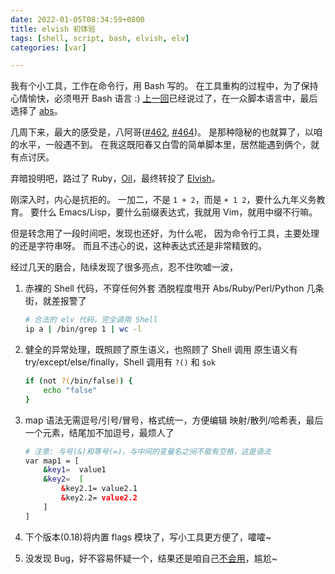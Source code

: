 ```yaml
---
date: 2022-01-05T08:34:59+0800
title: elvish 初体验
tags: [shell, script, bash, elvish, elv]
categories: [var]

---
```


我有个小工具，工作在命令行，用 Bash 写的。
在工具重构的过程中，为了保持心情愉快，必须甩开 Bash 语言 :)
[上一回][prev]已经说过了，在一众脚本语言中，最后选择了 [abs][abs]。

几周下来，最大的感受是，八阿哥([#462][462], [#464][464])。
是那种隐秘的也就算了，以咱的水平，一般遇不到。
在我这既阳春又白雪的简单脚本里，居然能遇到俩个，就有点讨厌。

弃暗投明吧，路过了 Ruby，[Oil][oil]，最终转投了 [Elvish][elv]。

刚深入时，内心是抗拒的。
一加二，不是 `1 + 2`，而是 `+ 1 2`，要什么九年义务教育。
要什么 Emacs/Lisp，要什么前缀表达式，我就用 Vim，就用中缀不行嘛。

但是转念用了一段时间吧，发现也还好，为什么呢，
因为命令行工具，主要处理的还是字符串呀。
而且不违心的说，这种表达式还是非常精致的。

经过几天的磨合，陆续发现了很多亮点，忍不住吹嘘一波，

 1. 赤裸的 Shell 代码，不穿任何外套
    洒脱程度甩开 Abs/Ruby/Perl/Python 几条街，就差报警了

    ```sh
    # 合法的 elv 代码，完全调用 Shell
    ip a | /bin/grep 1 | wc -l
    ```

 2. 健全的异常处理，既照顾了原生语义，也照顾了 Shell 调用
    原生语义有 try/except/else/finally，Shell 调用有 `?()` 和 `$ok`

    ```sh
    if (not ?(/bin/false)) {
        echo "false"
    }
    ```

 3. map 语法无需逗号/引号/冒号，格式统一，方便编辑
    映射/散列/哈希表，最后一个元素，结尾加不加逗号，最烦人了

    ```sh
    # 注意: 与号(&)和等号(=)，与中间的变量名之间不能有空格，这是语法
    var map1 = [
        &key1=  value1
        &key2=  [
            &key2.1= value2.1
            &key2.2= value2.2
        ]
    ]
    ```

  4. 下个版本(0.18)将内置 flags 模块了，写小工具更方便了，嚯嚯~
  5. 没发现 Bug，好不容易怀疑一个，结果还是咱自己[不会用][use]，尴尬~

[prev]: https://du1ab.one/2021/%E8%84%9A%E6%9C%AC%E8%AF%AD%E8%A8%80%E4%B8%A4%E6%97%A5%E6%B8%B8/
[elv]: https://elv.sh/
[abs]: https://www.abs-lang.org/
[462]: https://github.com/abs-lang/abs/issues/462
[464]: https://github.com/abs-lang/abs/issues/464
[oil]: https://www.oilshell.org/
[use]: https://github.com/elves/elvish/issues/1467

